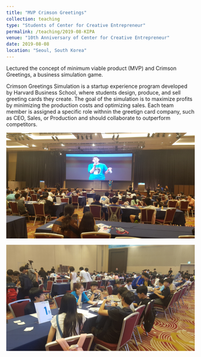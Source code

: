 ```yaml
---
title: "MVP Crimson Greetings"
collection: teaching
type: "Students of Center for Creative Entrepreneur"
permalink: /teaching/2019-08-KIPA
venue: "10th Anniversary of Center for Creative Entrepreneur"
date: 2019-08-08
location: "Seoul, South Korea"
---
```


Lectured the concept of minimum viable product (MVP) and Crimson Greetings, a business simulation game.

Crimson Greetings Simulation is a startup experience program developed by Harvard Business School, where students design, produce, and sell greeting cards they create. The goal of the simulation is to maximize profits by minimizing the production costs and optimizing sales. Each team member is assigned a specific role withnin the greetign card company, such as CEO, Sales, or Production and should collaborate to outperform competitors.

![Thumbnail Alt text](/images/crimson_1.jpeg)

![Thumbnail Alt text](/images/crimson_2.jpeg)